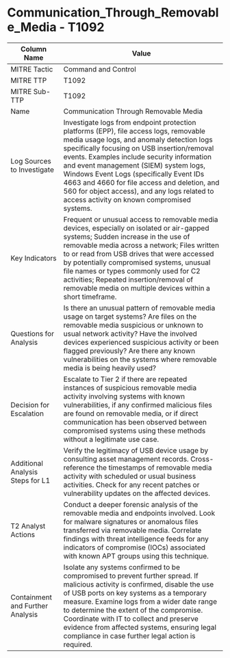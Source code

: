 # Communication_Through_Removable_Media - T1092

| Column Name | Value |
|-------------|-------|
| MITRE Tactic | Command and Control |
| MITRE TTP | T1092 |
| MITRE Sub-TTP | T1092 |
| Name | Communication Through Removable Media |
| Log Sources to Investigate | Investigate logs from endpoint protection platforms (EPP), file access logs, removable media usage logs, and anomaly detection logs specifically focusing on USB insertion/removal events. Examples include security information and event management (SIEM) system logs, Windows Event Logs (specifically Event IDs 4663 and 4660 for file access and deletion, and 560 for object access), and any logs related to access activity on known compromised systems. |
| Key Indicators | Frequent or unusual access to removable media devices, especially on isolated or air-gapped systems; Sudden increase in the use of removable media across a network; Files written to or read from USB drives that were accessed by potentially compromised systems, unusual file names or types commonly used for C2 activities; Repeated insertion/removal of removable media on multiple devices within a short timeframe. |
| Questions for Analysis | Is there an unusual pattern of removable media usage on target systems? Are files on the removable media suspicious or unknown to usual network activity? Have the involved devices experienced suspicious activity or been flagged previously? Are there any known vulnerabilities on the systems where removable media is being heavily used? |
| Decision for Escalation | Escalate to Tier 2 if there are repeated instances of suspicious removable media activity involving systems with known vulnerabilities, if any confirmed malicious files are found on removable media, or if direct communication has been observed between compromised systems using these methods without a legitimate use case. |
| Additional Analysis Steps for L1 | Verify the legitimacy of USB device usage by consulting asset management records. Cross-reference the timestamps of removable media activity with scheduled or usual business activities. Check for any recent patches or vulnerability updates on the affected devices. |
| T2 Analyst Actions | Conduct a deeper forensic analysis of the removable media and endpoints involved. Look for malware signatures or anomalous files transferred via removable media. Correlate findings with threat intelligence feeds for any indicators of compromise (IOCs) associated with known APT groups using this technique. |
| Containment and Further Analysis | Isolate any systems confirmed to be compromised to prevent further spread. If malicious activity is confirmed, disable the use of USB ports on key systems as a temporary measure. Examine logs from a wider date range to determine the extent of the compromise. Coordinate with IT to collect and preserve evidence from affected systems, ensuring legal compliance in case further legal action is required. |
